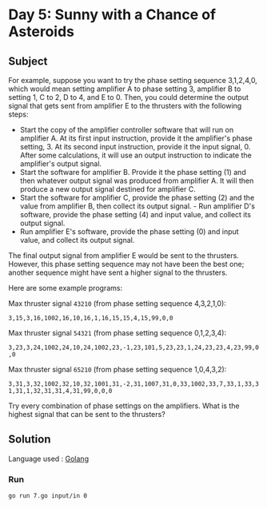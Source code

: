 # Day 5: Sunny with a Chance of Asteroids

## Subject

For example, suppose you want to try the phase setting sequence 3,1,2,4,0,
which would mean setting amplifier A to phase setting 3, amplifier B to
setting 1, C to 2, D to 4, and E to 0. Then, you could determine the output
signal that gets sent from amplifier E to the thrusters with the following
steps:

- Start the copy of the amplifier controller software that will run on
  amplifier A. At its first input instruction, provide it the amplifier's phase
  setting, 3. At its second input instruction, provide it the input signal, 0.
  After some calculations, it will use an output instruction to indicate the
  amplifier's output signal.
- Start the software for amplifier B. Provide it the phase setting (1) and then
  whatever output signal was produced from amplifier A. It will then produce a
  new output signal destined for amplifier C.
- Start the software for amplifier C, provide the phase setting (2) and the value from amplifier B, then collect its output signal. - Run amplifier D's software, provide the phase setting (4) and input
  value, and collect its output signal.
- Run amplifier E's software, provide the phase setting (0) and input value,
  and collect its output signal.

The final output signal from amplifier E would be sent to the thrusters.
However, this phase setting sequence may not have been the best one; another
sequence might have sent a higher signal to the thrusters.

Here are some example programs:

Max thruster signal `43210` (from phase setting sequence 4,3,2,1,0):

`3,15,3,16,1002,16,10,16,1,16,15,15,4,15,99,0,0`

Max thruster signal `54321` (from phase setting sequence 0,1,2,3,4):

`3,23,3,24,1002,24,10,24,1002,23,-1,23,101,5,23,23,1,24,23,23,4,23,99,0,0`

Max thruster signal `65210` (from phase setting sequence 1,0,4,3,2):

`3,31,3,32,1002,32,10,32,1001,31,-2,31,1007,31,0,33,1002,33,7,33,1,33,31,31,1,32,31,31,4,31,99,0,0,0`

Try every combination of phase settings on the amplifiers. What is the highest signal that can be sent to the thrusters?

## Solution

Language used : [Golang](https://golang.org/)

### Run

    go run 7.go input/in 0
